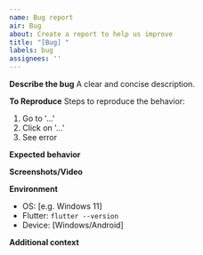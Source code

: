 ```yaml
---
name: Bug report
air: Bug
about: Create a report to help us improve
title: "[Bug] "
labels: bug
assignees: ''
---
```


**Describe the bug**
A clear and concise description.

**To Reproduce**
Steps to reproduce the behavior:
1. Go to '...'
2. Click on '...'
3. See error

**Expected behavior**

**Screenshots/Video**

**Environment**
- OS: [e.g. Windows 11]
- Flutter: `flutter --version`
- Device: [Windows/Android]

**Additional context**
